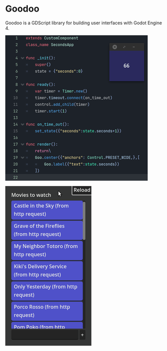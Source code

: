# Goodoo
Goodoo is a GDScript library for building user interfaces with Godot Engine 4.

![Alt text](demo_images/goodoo_d1.gif?raw=true "Title")


![Alt text](demo_images/goodoo_d2.gif?raw=true "Title")

